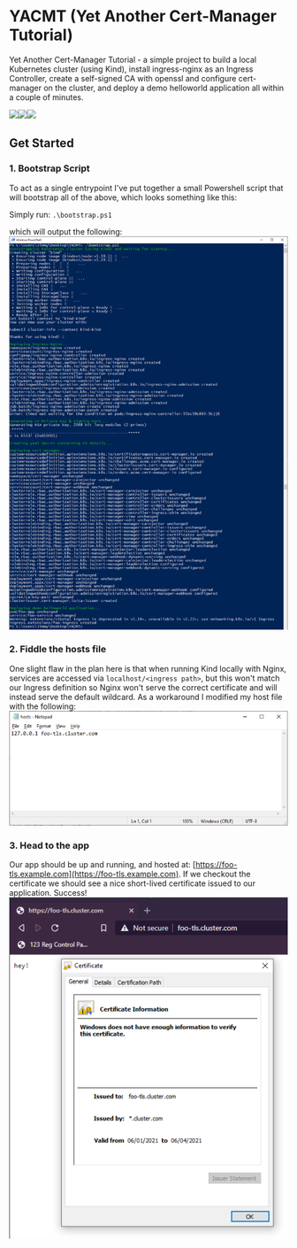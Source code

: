 # YACMT (Yet Another Cert-Manager Tutorial)
Yet Another Cert-Manager Tutorial - a simple project to build a local Kubernetes cluster (using Kind), install ingress-nginx as an Ingress Controller, create a self-signed CA with openssl and configure cert-manager on the cluster, and deploy a demo helloworld application all within a couple of minutes.


<img src="https://d33wubrfki0l68.cloudfront.net/d0c94836ab5b896f29728f3c4798054539303799/9f948/logo/logo.png" width="100"><img src="https://landscape.cncf.io/logos/cert-manager.svg" width="100"><img src="https://encrypted-tbn0.gstatic.com/images?q=tbn:ANd9GcQ8ACmQRtkZD__uJfXezLZfaW7wLZVcAPKiGA&usqp=CAU" width="100">



## Get Started
### 1. Bootstrap Script
To act as a single entrypoint I've put together a small Powershell script that will bootstrap all of the above, which looks something like this:

Simply run:
`.\bootstrap.ps1`

which will output the following:
![bootstrap script screenshot](./screenshots/script.png)

### 2. Fiddle the hosts file
One slight flaw in the plan here is that when running Kind locally with Nginx, services are accessed via `localhost/<ingress path>`, but this won't match our Ingress definition so Nginx won't serve the correct certificate and will instead serve the default wildcard. As a workaround I modified my host file with the following:
![hosts file screenshot](./screenshots/hostsfile.png)


### 3. Head to the app
Our app should be up and running, and hosted at: [https://foo-tls.example.com](https://foo-tls.example.com). If we checkout the certificate we should see a nice short-lived certificate issued to our application. Success!
![app and certificate screenshot](./screenshots/cert.PNG)




